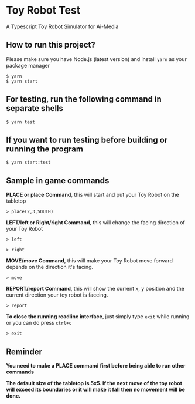 # Toy Robot Test

A Typescript Toy Robot Simulator for Ai-Media

## How to run this project?

Please make sure you have Node.js (latest version) and install `yarn` as your package manager

```shell
$ yarn
$ yarn start
```

## For testing, run the following command in separate shells

```shell
$ yarn test
```

## If you want to run testing before building or running the program

```shell
$ yarn start:test
```

## Sample in game commands

**PLACE or place Command**, this will start and put your Toy Robot on the tabletop

```
> place(2,3,SOUTH)
```

**LEFT/left or Right/right Command**, this will change the facing direction of your Toy Robot

```
> left
```

```
> right
```

**MOVE/move Command**, this will make your Toy Robot move forward depends on the direction it's facing.

```
> move
```

**REPORT/report Command**, this will show the current x, y position and the current direction your toy robot is faceing.

```
> report
```

**To close the running readline interface**, just simply type `exit` while running or you can do press `ctrl+c`

```
> exit
```

## Reminder

**You need to make a PLACE command first before being able to run other commands**

**The default size of the tabletop is 5x5. If the next move of the toy robot will exceed its boundaries or it will make it fall then no movement will be done.**
